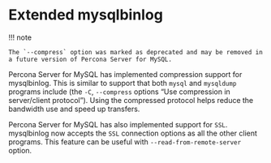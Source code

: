 # Extended mysqlbinlog

<!--- Candidate for removal in 8.2--->

!!! note
    
    The `--compress` option was marked as deprecated and may be removed in a future version of Percona Server for MySQL.

Percona Server for MySQL has implemented compression support for mysqlbinlog. This is similar to support that both `mysql` and
`mysqldump` programs include (the `-C`, `--compress` options “Use
compression in server/client protocol”). Using the compressed protocol helps
reduce the bandwidth use and speed up transfers.

Percona Server for MySQL has also implemented support for `SSL`.
mysqlbinlog now accepts the `SSL` connection options as all the
other client programs. This feature can be useful with
`--read-from-remote-server` option. 

